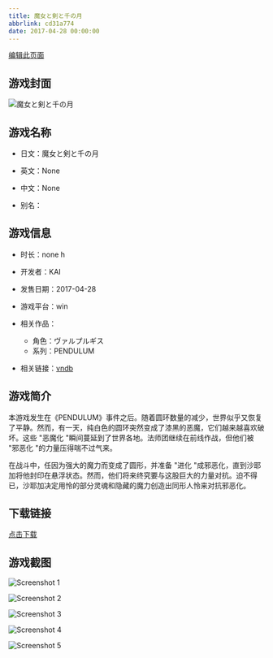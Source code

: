 ```yaml
---
title: 魔女と剣と千の月
abbrlink: cd31a774
date: 2017-04-28 00:00:00
---
```

[编辑此页面](https://github.com/ACG-3/ADV3-source/blob/main/source/_posts/%E9%AD%94%E5%A5%B3%E3%81%A8%E5%89%A3%E3%81%A8%E5%8D%83%E3%81%AE%E6%9C%88.md)

## 游戏封面

![魔女と剣と千の月](https://pan.timero.xyz/d/onedrive/img_lib_001/%E9%AD%94%E5%A5%B3%E3%81%A8%E5%89%A3%E3%81%A8%E5%8D%83%E3%81%AE%E6%9C%88_cover.avif)


## 游戏名称

- 日文：魔女と剣と千の月
- 英文：None
- 中文：None

- 别名：


## 游戏信息

- 时长：none h
- 开发者：KAI
- 发售日期：2017-04-28
- 游戏平台：win
- 相关作品：
   - 角色：ヴァルプルギス
   - 系列：PENDULUM

- 相关链接：[vndb](https://vndb.org/v19663)


## 游戏简介

本游戏发生在《PENDULUM》事件之后。随着圆环数量的减少，世界似乎又恢复了平静。然而，有一天，纯白色的圆环突然变成了漆黑的恶魔，它们越来越喜欢破坏。这些 "恶魔化 "瞬间蔓延到了世界各地。法师团继续在前线作战，但他们被 "邪恶化 "的力量压得喘不过气来。

在战斗中，任因为强大的魔力而变成了圆形，并准备 "进化 "成邪恶化，直到沙耶加将他封印在悬浮状态。然而，他们将来终究要与这股巨大的力量对抗。迫不得已，沙耶加决定用怜的部分灵魂和隐藏的魔力创造出同形人怜来对抗邪恶化。




## 下载链接

[点击下载](https://pan.timero.xyz/onedrive/adv_lib_001/%E9%AD%94%E5%A5%B3%E3%81%A8%E5%89%A3%E3%81%A8%E5%8D%83%E3%81%AE%E6%9C%88)


## 游戏截图


![Screenshot 1](https://pan.timero.xyz/d/onedrive/img_lib_001/%E9%AD%94%E5%A5%B3%E3%81%A8%E5%89%A3%E3%81%A8%E5%8D%83%E3%81%AE%E6%9C%88_Screenshot_1.avif)

![Screenshot 2](https://pan.timero.xyz/d/onedrive/img_lib_001/%E9%AD%94%E5%A5%B3%E3%81%A8%E5%89%A3%E3%81%A8%E5%8D%83%E3%81%AE%E6%9C%88_Screenshot_2.avif)

![Screenshot 3](https://pan.timero.xyz/d/onedrive/img_lib_001/%E9%AD%94%E5%A5%B3%E3%81%A8%E5%89%A3%E3%81%A8%E5%8D%83%E3%81%AE%E6%9C%88_Screenshot_3.avif)

![Screenshot 4](https://pan.timero.xyz/d/onedrive/img_lib_001/%E9%AD%94%E5%A5%B3%E3%81%A8%E5%89%A3%E3%81%A8%E5%8D%83%E3%81%AE%E6%9C%88_Screenshot_4.avif)

![Screenshot 5](https://pan.timero.xyz/d/onedrive/img_lib_001/%E9%AD%94%E5%A5%B3%E3%81%A8%E5%89%A3%E3%81%A8%E5%8D%83%E3%81%AE%E6%9C%88_Screenshot_5.avif)

